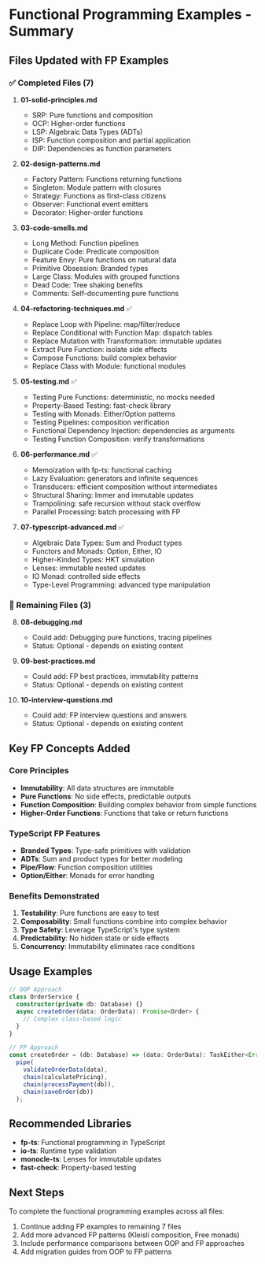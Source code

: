 # Functional Programming Examples - Summary

## Files Updated with FP Examples

### ✅ Completed Files (7)

1. **01-solid-principles.md**
   - SRP: Pure functions and composition
   - OCP: Higher-order functions
   - LSP: Algebraic Data Types (ADTs)
   - ISP: Function composition and partial application
   - DIP: Dependencies as function parameters

2. **02-design-patterns.md**
   - Factory Pattern: Functions returning functions
   - Singleton: Module pattern with closures
   - Strategy: Functions as first-class citizens
   - Observer: Functional event emitters
   - Decorator: Higher-order functions

3. **03-code-smells.md**
   - Long Method: Function pipelines
   - Duplicate Code: Predicate composition
   - Feature Envy: Pure functions on natural data
   - Primitive Obsession: Branded types
   - Large Class: Modules with grouped functions
   - Dead Code: Tree shaking benefits
   - Comments: Self-documenting pure functions

4. **04-refactoring-techniques.md** ✅
   - Replace Loop with Pipeline: map/filter/reduce
   - Replace Conditional with Function Map: dispatch tables
   - Replace Mutation with Transformation: immutable updates
   - Extract Pure Function: isolate side effects
   - Compose Functions: build complex behavior
   - Replace Class with Module: functional modules

5. **05-testing.md** ✅
   - Testing Pure Functions: deterministic, no mocks needed
   - Property-Based Testing: fast-check library
   - Testing with Monads: Either/Option patterns
   - Testing Pipelines: composition verification
   - Functional Dependency Injection: dependencies as arguments
   - Testing Function Composition: verify transformations

6. **06-performance.md** ✅
   - Memoization with fp-ts: functional caching
   - Lazy Evaluation: generators and infinite sequences
   - Transducers: efficient composition without intermediates
   - Structural Sharing: Immer and immutable updates
   - Trampolining: safe recursion without stack overflow
   - Parallel Processing: batch processing with FP

7. **07-typescript-advanced.md** ✅
   - Algebraic Data Types: Sum and Product types
   - Functors and Monads: Option, Either, IO
   - Higher-Kinded Types: HKT simulation
   - Lenses: immutable nested updates
   - IO Monad: controlled side effects
   - Type-Level Programming: advanced type manipulation

### 📝 Remaining Files (3)

8. **08-debugging.md**
   - Could add: Debugging pure functions, tracing pipelines
   - Status: Optional - depends on existing content

9. **09-best-practices.md**
   - Could add: FP best practices, immutability patterns
   - Status: Optional - depends on existing content

10. **10-interview-questions.md**
    - Could add: FP interview questions and answers
    - Status: Optional - depends on existing content

## Key FP Concepts Added

### Core Principles
- **Immutability**: All data structures are immutable
- **Pure Functions**: No side effects, predictable outputs
- **Function Composition**: Building complex behavior from simple functions
- **Higher-Order Functions**: Functions that take or return functions

### TypeScript FP Features
- **Branded Types**: Type-safe primitives with validation
- **ADTs**: Sum and product types for better modeling
- **Pipe/Flow**: Function composition utilities
- **Option/Either**: Monads for error handling

### Benefits Demonstrated
1. **Testability**: Pure functions are easy to test
2. **Composability**: Small functions combine into complex behavior
3. **Type Safety**: Leverage TypeScript's type system
4. **Predictability**: No hidden state or side effects
5. **Concurrency**: Immutability eliminates race conditions

## Usage Examples

```typescript
// OOP Approach
class OrderService {
  constructor(private db: Database) {}
  async createOrder(data: OrderData): Promise<Order> {
    // Complex class-based logic
  }
}

// FP Approach
const createOrder = (db: Database) => (data: OrderData): TaskEither<Error, Order> =>
  pipe(
    validateOrderData(data),
    chain(calculatePricing),
    chain(processPayment(db)),
    chain(saveOrder(db))
  );
```

## Recommended Libraries

- **fp-ts**: Functional programming in TypeScript
- **io-ts**: Runtime type validation
- **monocle-ts**: Lenses for immutable updates
- **fast-check**: Property-based testing

## Next Steps

To complete the functional programming examples across all files:

1. Continue adding FP examples to remaining 7 files
2. Add more advanced FP patterns (Kleisli composition, Free monads)
3. Include performance comparisons between OOP and FP approaches
4. Add migration guides from OOP to FP patterns